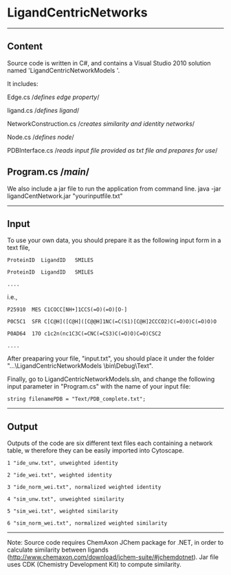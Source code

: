 LigandCentricNetworks
=====================
-------------------------------------------------------------------------------------------------------------
Content
-----------
Source code is written in C#, and contains a Visual Studio 2010 solution named 'LigandCentricNetworkModels '. 

It includes:

Edge.cs /*defines edge property*/

ligand.cs /*defines ligand*/

NetworkConstruction.cs /*creates similarity and identity networks*/

Node.cs /*defines node*/

PDBInterface.cs /*reads input file provided as txt file and prepares for use*/

Program.cs /*main*/
-----------
We also include a jar file to run the application from command line.
       java -jar ligandCentNetwork.jar "yourinputfile.txt"

--------------------------------------------------------------------------------------------------------------
Input
--------
To use your own data, you should prepare it as the following input form in a text file,

	ProteinID  LigandID   SMILES
	
	ProteinID  LigandID   SMILES

	....

i.e.,


	P25910	MES	C1COCC[NH+]1CCS(=O)(=O)[O-]
	
	P0C5C1	SFR	C[C@H]([C@H]([C@@H]1NC(=C(S1)[C@H]2CCCO2)C(=O)O)C(=O)O)O
	
	P0AD64	17O	c1c2n(nc1C3C(=CNC(=CS3)C(=O)O)C=O)CSC2

	....

After preaparing your file, "input.txt", you should place it under the folder "...\LigandCentricNetworkModels \bin\Debug\Text\".


Finally, go to LigandCentricNetworkModels.sln, and change the following input parameter in "Program.cs" with the name of your input file:

	string filenamePDB = "Text/PDB_complete.txt"; 


--------------------------------------------------------------------------------------------------------------
Output
-------

Outputs of the code are six different text files each containing a network table, w therefore they can be easily imported into Cytoscape.

	1 "ide_unw.txt", unweighted identity
	
	2 "ide_wei.txt", weighted identity
	
	3 "ide_norm_wei.txt", normalized weighted identity
	
	4 "sim_unw.txt", unweighted similarity
	
	5 "sim_wei.txt", weighted similarity
	
	6 "sim_norm_wei.txt", normalized weighted similarity
-------------------------------------------------------------------------------------------------
Note: Source code requires ChemAxon JChem package for .NET, in order to calculate similarity between ligands (http://www.chemaxon.com/download/jchem-suite/#jchemdotnet).
Jar file uses CDK (Chemistry Development Kit) to compute similarity.


